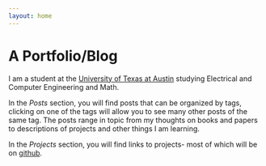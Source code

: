 ```yaml
---
layout: home
---
```

# A Portfolio/Blog

I am a student at the [University of Texas at Austin](http://utexas.edu) studying Electrical and Computer Engineering and Math.

In the _Posts_ section, you will find posts that can be organized by tags, clicking on one of the tags will allow you to see many other posts of the same tag.
The posts range in topic from my thoughts on books and papers to descriptions of projects and other things I am learning.

In the _Projects_ section, you will find links to projects- most of which will be on [github](http://github.com/kunalJa).
